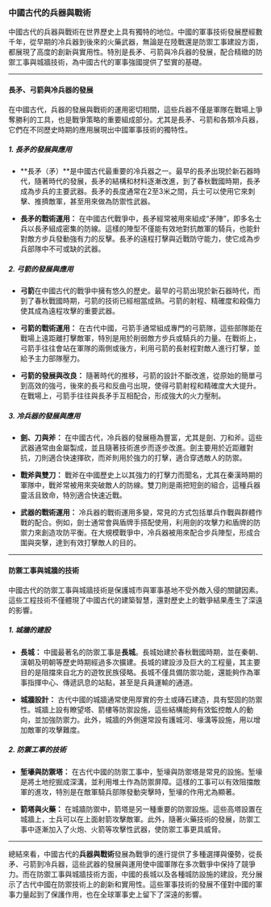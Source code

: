 ### **中國古代的兵器與戰術**

中國古代的兵器與戰術在世界歷史上具有獨特的地位。中國的軍事技術發展歷經數千年，從早期的冷兵器到後來的火藥武器，無論是在陸戰還是防禦工事建設方面，都展現了高度的創新與實用性。特別是長矛、弓箭與冷兵器的發展，配合精緻的防禦工事與城牆技術，為中國古代的軍事強國提供了堅實的基礎。

---

#### **長矛、弓箭與冷兵器的發展**

在中國古代，兵器的發展與戰術的運用密切相關，這些兵器不僅是軍隊在戰場上爭奪勝利的工具，也是戰爭策略的重要組成部分。尤其是長矛、弓箭和各類冷兵器，它們在不同歷史時期的應用展現出中國軍事技術的獨特性。

##### 1. **長矛的發展與應用**

- **長矛（矛）**是中國古代最重要的冷兵器之一。最早的長矛出現於新石器時代，隨著時代的發展，長矛的結構和材料逐漸改進，到了春秋戰國時期，長矛成為步兵的主要武器。長矛的長度通常在2至3米之間，兵士可以使用它來刺擊、推擠敵軍，甚至用來做為防禦性武器。

- **長矛的戰術運用：** 在中國古代戰爭中，長矛經常被用來組成“矛陣”，即多名士兵以長矛組成密集的防線。這樣的陣型不僅能有效地對抗敵軍的騎兵，也能針對敵方步兵發動強有力的反擊。長矛的遠程打擊與近戰防守能力，使它成為步兵部隊中不可或缺的武器。

##### 2. **弓箭的發展與應用**

- **弓箭**在中國古代的戰爭中擁有悠久的歷史。最早的弓箭出現於新石器時代，而到了春秋戰國時期，弓箭的技術已經相當成熟。弓箭的射程、精確度和殺傷力使其成為遠程攻擊的重要武器。

- **弓箭的戰術運用：** 在古代中國，弓箭手通常組成專門的弓箭隊，這些部隊能在戰場上遠距離打擊敵軍，特別是用於削弱敵方步兵或騎兵的力量。在戰術上，弓箭手往往會站在軍隊的兩側或後方，利用弓箭的長射程對敵人進行打擊，並給予主力部隊壓力。

- **弓箭的發展與改良：** 隨著時代的推移，弓箭的設計不斷改進，從原始的簡單弓到高效的強弓，後來的長弓和反曲弓出現，使得弓箭射程和精確度大大提升。在戰場上，弓箭手往往與長矛手互相配合，形成強大的火力壓制。

##### 3. **冷兵器的發展與應用**

- **劍、刀與斧：** 在中國古代，冷兵器的發展極為豐富，尤其是劍、刀和斧。這些武器通常由金屬製成，並且隨著技術進步而逐步改進。劍主要用於近距離對抗，刀則適合快速揮砍，而斧則用於強力的打擊，適合穿透敵人的防禦。

- **戰斧與雙刀：** 戰斧在中國歷史上以其強力的打擊力而聞名，尤其在秦漢時期的軍隊中，戰斧常被用來突破敵人的防線。雙刀則是兩把短劍的組合，這種兵器靈活且致命，特別適合快速近戰。

- **武器的戰術運用：** 冷兵器的戰術運用多變，常見的方式包括單兵作戰與群體作戰的配合。例如，劍士通常會與盾牌手搭配使用，利用劍的攻擊力和盾牌的防禦力來創造攻防平衡。在大規模戰爭中，冷兵器被用來配合步兵陣型，形成合圍與突擊，達到有效打擊敵人的目的。

---

#### **防禦工事與城牆的技術**

中國古代的防禦工事與城牆技術是保護城市與軍事基地不受外敵入侵的關鍵因素。這些工程技術不僅體現了中國古代的建築智慧，還對歷史上的戰爭結果產生了深遠的影響。

##### 1. **城牆的建設**

- **長城：** 中國最著名的防禦工事是**長城**。長城始建於春秋戰國時期，並在秦朝、漢朝及明朝等歷史時期經過多次擴建。長城的建設涉及巨大的工程量，其主要目的是阻擋來自北方的遊牧民族侵略。長城不僅具備防禦功能，還能夠作為軍事指揮中心、傳遞訊息的站點，甚至是兵員運輸的通道。

- **城牆設計：** 古代中國的城牆通常使用厚實的夯土或磚石建造，具有堅固的防禦性。城牆上設有瞭望塔、箭樓等防禦設施，這些結構能夠有效監控敵人的動向，並加強防禦力。此外，城牆的外側還常設有護城河、壕溝等設施，用以增加敵軍的攻擊難度。

##### 2. **防禦工事的技術**

- **堑壕與防禦塔：** 在古代中國的防禦工事中，堑壕與防禦塔是常見的設施。堑壕是將土地挖掘成深溝，並利用堆土作為防禦屏障。這樣的工事可以有效阻擋敵軍的進攻，特別是在敵軍騎兵部隊發動突擊時，堑壕的作用尤為顯著。

- **箭塔與火藥：** 在城牆防禦中，箭塔是另一種重要的防禦設施。這些高塔設置在城牆上，士兵可以在上面射箭攻擊敵軍。此外，隨著火藥技術的發展，防禦工事中逐漸加入了火炮、火箭等攻擊性武器，使防禦工事更具威脅。

---

總結來看，中國古代的**兵器與戰術**發展為戰爭的進行提供了多種選擇與優勢，從長矛、弓箭到冷兵器，這些武器的發展與運用使中國軍隊在多次戰爭中保持了競爭力。而在防禦工事與城牆技術方面，中國的長城以及各種城防設施的建設，充分展示了古代中國在防禦技術上的創新和實用性。這些軍事技術的發展不僅對中國的軍事力量起到了保護作用，也在全球軍事史上留下了深遠的影響。